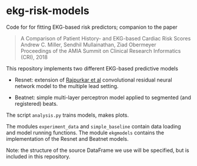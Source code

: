 # ekg-risk-models
Code for for fitting EKG-based risk predictors; companion to the paper

> A Comparison of Patient History- and EKG-based Cardiac Risk Scores  
> Andrew C. Miller, Sendhil Mullainathan, Ziad Obermeyer  
> Proceedings of the AMIA Summit on Clinical Research Informatics (CRI), 2018

This repository implements two different EKG-based predictive models

- Resnet: extension of [Rajpurkar et al](https://arxiv.org/abs/1707.01836) convolutional residual neural network model to the multiple lead setting. 

- Beatnet: simple multi-layer perceptron model applied to segmented (and registered) beats. 

The script `analysis.py` trains models, makes plots.

The modules `experiment_data` and `simple_baseline` contain
data loading and model running functions.  The module `ekgmodels` contains
the implementation of the Resnet and Beatnet models.

Note: the structure of the source DataFrame we use will be specified, but is included in this repository. 
